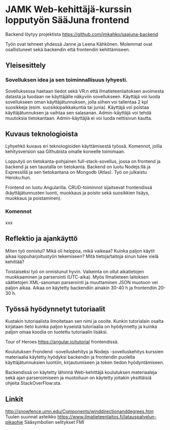 # JAMK Web-kehittäjä-kurssin lopputyön SääJuna frontend

Backend löytyy projektista https://github.com/jmkahko/saajuna-backend

Työn ovat tehneet yhdessä Janne ja Leena Kähkönen. Molemmat ovat osallistuneet sekä backendin että frontendin kehittämiseen.

## Yleisesittely

### Sovelluksen idea ja sen toiminnallisuus lyhyesti.

Sovelluksessa haetaan tiedot sekä VR:n että Ilmatieteenlaitoksen avoimesta datasta ja tuodaan ne käyttäjälle näkyviin sovellukseen. Käyttäjä voi luoda sovellukseen oman käyttäjätunnuksen, jolla siihen voi tallentaa 2 kpl suosikkeja (esim. suosikkipaikkakuntia tai junia). Käyttäjä voi poistaa käyttäjätunnuksen ja vaihtaa sen salasanan. Admin-käyttäjä voi tehdä muutoksia tietokantaan. Admin-käyttäjiä ei voi luoda nettisivun kautta.

## Kuvaus teknologioista

Lyhyehkö kuvaus eri teknologioiden käyttämisestä työssä.
Komennot, joilla kehitysversion saa Githubista omalle koneelle toimimaan.

Lopputyö on tietokanta-pohjainen full-stack-sovellus, jossa on frontend ja backend ja sen taustalla on tietokanta.
Backend on luotu Nodejs:llä ja Expressillä ja sen tietokantana on Mongodb (Atlas). Työ on julkaistu Heroku:hun.

Frontend on luotu Angularilla. CRUD-toiminnot sijaitsevat frontendissä (käyttäjätunnusten luonti, muokkaus ja poisto sekä suosikkien lisäys, muokkaus ja poistaminen).

### Komennot

xxx

## Reflektio ja ajankäyttö

Miten työ onnistui? Mikä oli helppoa, mikä vaikeaa? Kuinka paljon käytit aikaa loppuharjoitustyön tekemiseen? Mitä tietoja/taitoja sinun tulee vielä kehittää?

Toistaiseksi työ on onnistunut hyvin. Vaikeinta on ollut aikatietojen muokkaaminen ja parserointi (UTC-aika). Myös Ilmatieteen laitoksen säätietojen XML-sanoman parserointi ja muuttaminen JSON muotoon vei paljon aikaa.
Aikaa on käytetty backendiin ainakin 30-40 h ja frontendiin 20-30 h.

## Työssä hyödynnetyt tutoriaalit

Kustakin tutoriaalista ilmoitetaan sen nimi ja osoite.
Kunkin tutorialain osalta kirjataan tieto kuinka paljon kyseistä tutoriaalia on hyödynnetty ja kuinka paljon omaa koodia on tuotettu tutoriaalin lisäksi.

Tour of Heroes https://angular.io/tutorial frontendissä.

Koulutuksen Frondend -sovelluskehitys ja Nodejs -sovelluskehitys kurssien materiaalia käytetty hyödyksi backendin ja frontendin puolella käyttäjätunnuksien luontiin, kirjautumiseen ja token tiedon hyödyntämiseen.

Backendissä on käytetty lähinnä Web-kehittäjä koulutuksen materiaaleja sekä ajan parseroimiseen ja muotoiluun on käytetty joitakin yksittäisiä ohjeita StackOverFlow:sta.

## Linkit

http://snowfence.umn.edu/Components/winddirectionanddegrees.htm Tuulen suunnat asteikko
https://www.ilmatieteenlaitos.fi/latauspalvelun-pikaohje Sääsymbolien selitykset FMI
